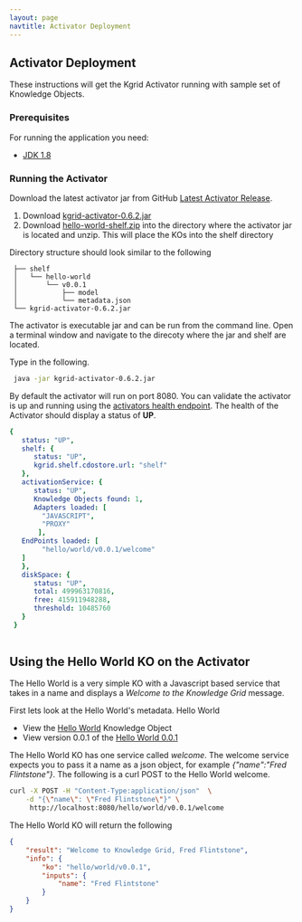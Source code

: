 ```yaml
---
layout: page
navtitle: Activator Deployment
---
```

## Activator Deployment

These instructions will get the Kgrid Activator running with sample set of Knowledge Objects.

### Prerequisites

For running the application you need:

- [JDK 1.8](http://www.oracle.com/technetwork/java/javase/downloads/jdk8-downloads-2133151.html)

### Running the Activator

Download the latest activator jar from GitHub [Latest Activator Release](https://github.com/kgrid/kgrid-activator/releases/latest).

1. Download [kgrid-activator-0.6.2.jar](https://github.com/kgrid/kgrid-activator/releases/latest)  
1. Download [hello-world-shelf.zip](https://github.com/kgrid/kgrid-activator/releases/latest) into the directory 
where the activator jar is located and unzip.  This will place the KOs into the shelf directory


Directory structure should look similar to the following

```text     
 ├── shelf
 │   └── hello-world  
 │       └── v0.0.1
 │           ├── model
 │           └── metadata.json
 └── kgrid-activator-0.6.2.jar
```

The activator is executable jar and can be run from the command line.  Open a terminal window and navigate to the direcoty where the jar and shelf are located.  

Type in the following. 

```bash
 java -jar kgrid-activator-0.6.2.jar 
```

By default the activator will run on port 8080. You can validate the activator is up and running using 
the [activators health endpoint](http://localhost:8080/health).  The health of the Activator should display a status of **UP**.  

```yaml
{
   status: "UP",
   shelf: {
      status: "UP",
      kgrid.shelf.cdostore.url: "shelf"
   },
   activationService: {
      status: "UP",
      Knowledge Objects found: 1,
      Adapters loaded: [
        "JAVASCRIPT",
        "PROXY"
       ],
   EndPoints loaded: [
        "hello/world/v0.0.1/welcome"
   ]
   },
   diskSpace: {
      status: "UP",
      total: 499963170816,
      free: 415911948288,
      threshold: 10485760
   }
 }
 
```

## Using the Hello World KO on the Activator 

The Hello World is a very simple KO with a Javascript based service that takes in a name and displays 
 a _Welcome to the Knowledge Grid_ message. 
 
First lets look at the Hello World's metadata. Hello World
 
 * View the [Hello World](http://localhost:8080/hello/world) Knowledge Object
 * View version 0.0.1 of the [Hello World 0.0.1](http://localhost:8080/hello/world//v0.0.1)  

The Hello World KO has one service called _welcome_.  The welcome service expects you to pass it a name as a json 
object, for example _{"name":"Fred Flintstone"}_.  The following is a curl POST to the Hello World 
welcome.

```bash
curl -X POST -H "Content-Type:application/json"  \
    -d "{\"name\": \"Fred Flintstone\"}" \
     http://localhost:8080/hello/world/v0.0.1/welcome

```

The Hello World KO will return the following

```json
{
    "result": "Welcome to Knowledge Grid, Fred Flintstone",
    "info": {
        "ko": "hello/world/v0.0.1",
        "inputs": {
            "name": "Fred Flintstone"
        }
    }
}
```

